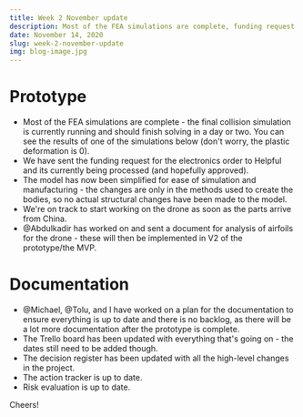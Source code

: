 ```yaml
---
title: Week 2 November update
description: Most of the FEA simulations are complete, funding request for the electronics order to Helpful has been sent and is currently being processed. We're on track to start working on the drone as soon as the parts arrive from China.
date: November 14, 2020
slug: week-2-november-update
img: blog-image.jpg
---
```


# Prototype

- Most of the FEA simulations are complete - the final collision simulation is currently running and should finish solving in a day or two. You can see the results of one of the simulations below (don't worry, the plastic deformation is 0).
- We have sent the funding request for the electronics order to Helpful and its currently being processed (and hopefully approved).
- The model has now been simplified for ease of simulation and manufacturing - the changes are only in the methods used to create the bodies, so no actual structural changes have been made to the model.
- We're on track to start working on the drone as soon as the parts arrive from China.
- @Abdulkadir has worked on and sent a document for analysis of airfoils for the drone - these will then be implemented in V2 of the prototype/the MVP.

# Documentation

- @Michael, @Tolu, and I have worked on a plan for the documentation to ensure everything is up to date and there is no backlog, as there will be a lot more documentation after the prototype is complete.
- The Trello board has been updated with everything that's going on - the dates still need to be added though.
- The decision register has been updated with all the high-level changes in the project.
- The action tracker is up to date.
- Risk evaluation is up to date.

Cheers!

